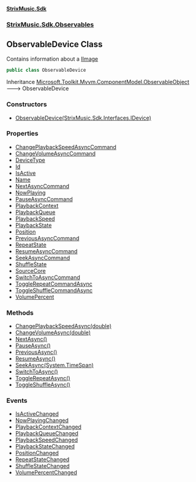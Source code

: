 #### [StrixMusic.Sdk](./index.md 'index')
### [StrixMusic.Sdk.Observables](./StrixMusic-Sdk-Observables.md 'StrixMusic.Sdk.Observables')
## ObservableDevice Class
Contains information about a [IImage](./StrixMusic-Sdk-Interfaces-IImage.md 'StrixMusic.Sdk.Interfaces.IImage')  
```csharp
public class ObservableDevice
```
Inheritance [Microsoft.Toolkit.Mvvm.ComponentModel.ObservableObject](https://docs.microsoft.com/en-us/dotnet/api/Microsoft.Toolkit.Mvvm.ComponentModel.ObservableObject 'Microsoft.Toolkit.Mvvm.ComponentModel.ObservableObject') &#129106; ObservableDevice  
### Constructors
- [ObservableDevice(StrixMusic.Sdk.Interfaces.IDevice)](./StrixMusic-Sdk-Observables-ObservableDevice-ObservableDevice(StrixMusic-Sdk-Interfaces-IDevice).md 'StrixMusic.Sdk.Observables.ObservableDevice.ObservableDevice(StrixMusic.Sdk.Interfaces.IDevice)')
### Properties
- [ChangePlaybackSpeedAsyncCommand](./StrixMusic-Sdk-Observables-ObservableDevice-ChangePlaybackSpeedAsyncCommand.md 'StrixMusic.Sdk.Observables.ObservableDevice.ChangePlaybackSpeedAsyncCommand')
- [ChangeVolumeAsyncCommand](./StrixMusic-Sdk-Observables-ObservableDevice-ChangeVolumeAsyncCommand.md 'StrixMusic.Sdk.Observables.ObservableDevice.ChangeVolumeAsyncCommand')
- [DeviceType](./StrixMusic-Sdk-Observables-ObservableDevice-DeviceType.md 'StrixMusic.Sdk.Observables.ObservableDevice.DeviceType')
- [Id](./StrixMusic-Sdk-Observables-ObservableDevice-Id.md 'StrixMusic.Sdk.Observables.ObservableDevice.Id')
- [IsActive](./StrixMusic-Sdk-Observables-ObservableDevice-IsActive.md 'StrixMusic.Sdk.Observables.ObservableDevice.IsActive')
- [Name](./StrixMusic-Sdk-Observables-ObservableDevice-Name.md 'StrixMusic.Sdk.Observables.ObservableDevice.Name')
- [NextAsyncCommand](./StrixMusic-Sdk-Observables-ObservableDevice-NextAsyncCommand.md 'StrixMusic.Sdk.Observables.ObservableDevice.NextAsyncCommand')
- [NowPlaying](./StrixMusic-Sdk-Observables-ObservableDevice-NowPlaying.md 'StrixMusic.Sdk.Observables.ObservableDevice.NowPlaying')
- [PauseAsyncCommand](./StrixMusic-Sdk-Observables-ObservableDevice-PauseAsyncCommand.md 'StrixMusic.Sdk.Observables.ObservableDevice.PauseAsyncCommand')
- [PlaybackContext](./StrixMusic-Sdk-Observables-ObservableDevice-PlaybackContext.md 'StrixMusic.Sdk.Observables.ObservableDevice.PlaybackContext')
- [PlaybackQueue](./StrixMusic-Sdk-Observables-ObservableDevice-PlaybackQueue.md 'StrixMusic.Sdk.Observables.ObservableDevice.PlaybackQueue')
- [PlaybackSpeed](./StrixMusic-Sdk-Observables-ObservableDevice-PlaybackSpeed.md 'StrixMusic.Sdk.Observables.ObservableDevice.PlaybackSpeed')
- [PlaybackState](./StrixMusic-Sdk-Observables-ObservableDevice-PlaybackState.md 'StrixMusic.Sdk.Observables.ObservableDevice.PlaybackState')
- [Position](./StrixMusic-Sdk-Observables-ObservableDevice-Position.md 'StrixMusic.Sdk.Observables.ObservableDevice.Position')
- [PreviousAsyncCommand](./StrixMusic-Sdk-Observables-ObservableDevice-PreviousAsyncCommand.md 'StrixMusic.Sdk.Observables.ObservableDevice.PreviousAsyncCommand')
- [RepeatState](./StrixMusic-Sdk-Observables-ObservableDevice-RepeatState.md 'StrixMusic.Sdk.Observables.ObservableDevice.RepeatState')
- [ResumeAsyncCommand](./StrixMusic-Sdk-Observables-ObservableDevice-ResumeAsyncCommand.md 'StrixMusic.Sdk.Observables.ObservableDevice.ResumeAsyncCommand')
- [SeekAsyncCommand](./StrixMusic-Sdk-Observables-ObservableDevice-SeekAsyncCommand.md 'StrixMusic.Sdk.Observables.ObservableDevice.SeekAsyncCommand')
- [ShuffleState](./StrixMusic-Sdk-Observables-ObservableDevice-ShuffleState.md 'StrixMusic.Sdk.Observables.ObservableDevice.ShuffleState')
- [SourceCore](./StrixMusic-Sdk-Observables-ObservableDevice-SourceCore.md 'StrixMusic.Sdk.Observables.ObservableDevice.SourceCore')
- [SwitchToAsyncCommand](./StrixMusic-Sdk-Observables-ObservableDevice-SwitchToAsyncCommand.md 'StrixMusic.Sdk.Observables.ObservableDevice.SwitchToAsyncCommand')
- [ToggleRepeatCommandAsync](./StrixMusic-Sdk-Observables-ObservableDevice-ToggleRepeatCommandAsync.md 'StrixMusic.Sdk.Observables.ObservableDevice.ToggleRepeatCommandAsync')
- [ToggleShuffleCommandAsync](./StrixMusic-Sdk-Observables-ObservableDevice-ToggleShuffleCommandAsync.md 'StrixMusic.Sdk.Observables.ObservableDevice.ToggleShuffleCommandAsync')
- [VolumePercent](./StrixMusic-Sdk-Observables-ObservableDevice-VolumePercent.md 'StrixMusic.Sdk.Observables.ObservableDevice.VolumePercent')
### Methods
- [ChangePlaybackSpeedAsync(double)](./StrixMusic-Sdk-Observables-ObservableDevice-ChangePlaybackSpeedAsync(double).md 'StrixMusic.Sdk.Observables.ObservableDevice.ChangePlaybackSpeedAsync(double)')
- [ChangeVolumeAsync(double)](./StrixMusic-Sdk-Observables-ObservableDevice-ChangeVolumeAsync(double).md 'StrixMusic.Sdk.Observables.ObservableDevice.ChangeVolumeAsync(double)')
- [NextAsync()](./StrixMusic-Sdk-Observables-ObservableDevice-NextAsync().md 'StrixMusic.Sdk.Observables.ObservableDevice.NextAsync()')
- [PauseAsync()](./StrixMusic-Sdk-Observables-ObservableDevice-PauseAsync().md 'StrixMusic.Sdk.Observables.ObservableDevice.PauseAsync()')
- [PreviousAsync()](./StrixMusic-Sdk-Observables-ObservableDevice-PreviousAsync().md 'StrixMusic.Sdk.Observables.ObservableDevice.PreviousAsync()')
- [ResumeAsync()](./StrixMusic-Sdk-Observables-ObservableDevice-ResumeAsync().md 'StrixMusic.Sdk.Observables.ObservableDevice.ResumeAsync()')
- [SeekAsync(System.TimeSpan)](./StrixMusic-Sdk-Observables-ObservableDevice-SeekAsync(System-TimeSpan).md 'StrixMusic.Sdk.Observables.ObservableDevice.SeekAsync(System.TimeSpan)')
- [SwitchToAsync()](./StrixMusic-Sdk-Observables-ObservableDevice-SwitchToAsync().md 'StrixMusic.Sdk.Observables.ObservableDevice.SwitchToAsync()')
- [ToggleRepeatAsync()](./StrixMusic-Sdk-Observables-ObservableDevice-ToggleRepeatAsync().md 'StrixMusic.Sdk.Observables.ObservableDevice.ToggleRepeatAsync()')
- [ToggleShuffleAsync()](./StrixMusic-Sdk-Observables-ObservableDevice-ToggleShuffleAsync().md 'StrixMusic.Sdk.Observables.ObservableDevice.ToggleShuffleAsync()')
### Events
- [IsActiveChanged](./StrixMusic-Sdk-Observables-ObservableDevice-IsActiveChanged.md 'StrixMusic.Sdk.Observables.ObservableDevice.IsActiveChanged')
- [NowPlayingChanged](./StrixMusic-Sdk-Observables-ObservableDevice-NowPlayingChanged.md 'StrixMusic.Sdk.Observables.ObservableDevice.NowPlayingChanged')
- [PlaybackContextChanged](./StrixMusic-Sdk-Observables-ObservableDevice-PlaybackContextChanged.md 'StrixMusic.Sdk.Observables.ObservableDevice.PlaybackContextChanged')
- [PlaybackQueueChanged](./StrixMusic-Sdk-Observables-ObservableDevice-PlaybackQueueChanged.md 'StrixMusic.Sdk.Observables.ObservableDevice.PlaybackQueueChanged')
- [PlaybackSpeedChanged](./StrixMusic-Sdk-Observables-ObservableDevice-PlaybackSpeedChanged.md 'StrixMusic.Sdk.Observables.ObservableDevice.PlaybackSpeedChanged')
- [PlaybackStateChanged](./StrixMusic-Sdk-Observables-ObservableDevice-PlaybackStateChanged.md 'StrixMusic.Sdk.Observables.ObservableDevice.PlaybackStateChanged')
- [PositionChanged](./StrixMusic-Sdk-Observables-ObservableDevice-PositionChanged.md 'StrixMusic.Sdk.Observables.ObservableDevice.PositionChanged')
- [RepeatStateChanged](./StrixMusic-Sdk-Observables-ObservableDevice-RepeatStateChanged.md 'StrixMusic.Sdk.Observables.ObservableDevice.RepeatStateChanged')
- [ShuffleStateChanged](./StrixMusic-Sdk-Observables-ObservableDevice-ShuffleStateChanged.md 'StrixMusic.Sdk.Observables.ObservableDevice.ShuffleStateChanged')
- [VolumePercentChanged](./StrixMusic-Sdk-Observables-ObservableDevice-VolumePercentChanged.md 'StrixMusic.Sdk.Observables.ObservableDevice.VolumePercentChanged')
